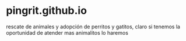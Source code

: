 # pingrit.github.io
rescate de animales y adopción de perritos y gatitos, claro si tenemos la oportunidad de atender mas animalitos lo haremos 
 